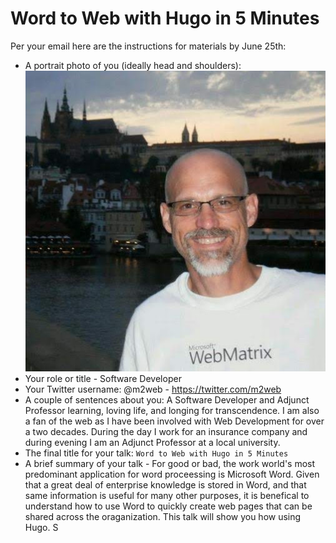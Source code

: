 # Word to Web with Hugo in 5 Minutes

Per your email here are the instructions for materials by June 25th:
- A portrait photo of you (ideally head and shoulders):  
![Me](MarkMcFadden.jpg)
- Your role or title - Software Developer
- Your Twitter username: @m2web - <https://twitter.com/m2web>
- A couple of sentences about you: A Software Developer and Adjunct Professor learning, loving life, and longing for transcendence. I am also a fan of the web as I have been involved with Web Development for over a two decades. During the day I work for an insurance company and during evening I am an Adjunct Professor at a local university.
- The final title for your talk: `Word to Web with Hugo in 5 Minutes`
- A brief summary of your talk - For good or bad, the work world's most predominant application for word proceessing is Microsoft Word. Given that a great deal of enterprise knowledge is stored in Word, and that same information is useful for many other purposes, it is benefical to understand how to use Word to quickly create web pages that can be shared across the oraganization. This talk will show you how using Hugo.
S